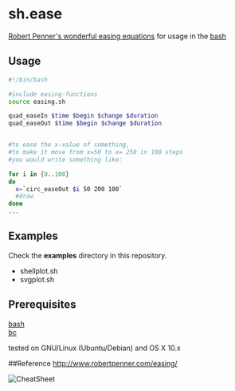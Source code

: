 sh.ease
=======
[Robert Penner's wonderful easing equations](http://robertpenner.com/easing/) for usage in the [bash](http://www.gnu.org/software/bash/)


## Usage
```bash
#!/bin/bash

#include easing-functions
source easing.sh

quad_easeIn $time $begin $change $duration
quad_easeOut $time $begin $change $duration


#to ease the x-value of something,    
#to make it move from x=50 to x= 250 in 100 steps    
#you would write something like:    

for i in {0..100}
do
  x=`circ_easeOut $i 50 200 100`
  #draw
done
...
```


## Examples
Check the **examples** directory in this repository.

- shellplot.sh
- svgplot.sh


## Prerequisites
[bash](http://www.gnu.org/software/bash/)    
[bc](http://en.wikipedia.org/wiki/Bc_(programming_language))    

tested on GNU/Linux (Ubuntu/Debian) and OS X 10.x


##Reference
http://www.robertpenner.com/easing/

![CheatSheet](https://rawgit.com/b3nson/sh.ease/master/examples/cheatsheet.svg)
